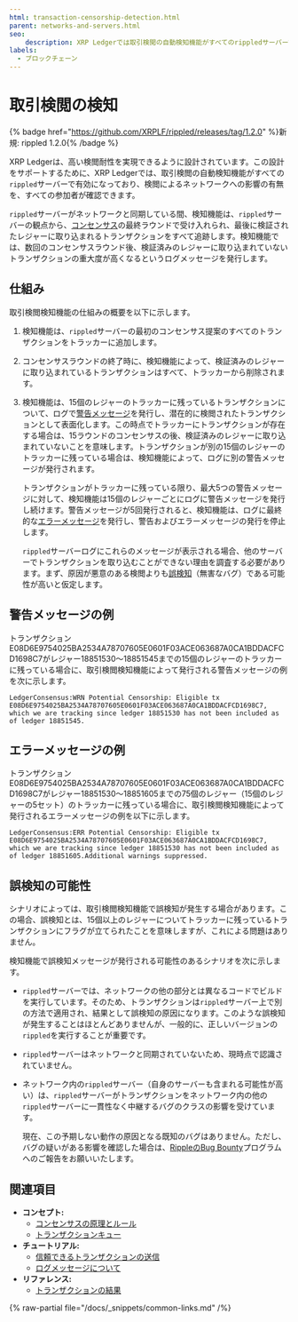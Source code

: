 ```yaml
---
html: transaction-censorship-detection.html
parent: networks-and-servers.html
seo:
    description: XRP Ledgerでは取引検閲の自動検知機能がすべてのrippledサーバーで有効になっています。
labels:
  - ブロックチェーン
---
```

# 取引検閲の検知

{% badge href="https://github.com/XRPLF/rippled/releases/tag/1.2.0" %}新規: rippled 1.2.0{% /badge %}

XRP Ledgerは、高い検閲耐性を実現できるように設計されています。この設計をサポートするために、XRP Ledgerでは、取引検閲の自動検知機能がすべての`rippled`サーバーで有効になっており、検閲によるネットワークへの影響の有無を、すべての参加者が確認できます。

`rippled`サーバーがネットワークと同期している間、検知機能は、`rippled`サーバーの観点から、[コンセンサス](../consensus-protocol/index.md)の最終ラウンドで受け入れられ、最後に検証されたレジャーに取り込まれるトランザクションをすべて追跡します。検知機能では、数回のコンセンサスラウンド後、検証済みのレジャーに取り込まれていないトランザクションの重大度が高くなるというログメッセージを発行します。



## 仕組み

取引検閲検知機能の仕組みの概要を以下に示します。

1. 検知機能は、`rippled`サーバーの最初のコンセンサス提案のすべてのトランザクションをトラッカーに追加します。

2. コンセンサスラウンドの終了時に、検知機能によって、検証済みのレジャーに取り込まれているトランザクションはすべて、トラッカーから削除されます。

3. 検知機能は、15個のレジャーのトラッカーに残っているトランザクションについて、ログで[警告メッセージ](#警告メッセージの例)を発行し、潜在的に検閲されたトランザクションとして表面化します。この時点でトラッカーにトランザクションが存在する場合は、15ラウンドのコンセンサスの後、検証済みのレジャーに取り込まれていないことを意味します。トランザクションが別の15個のレジャーのトラッカーに残っている場合は、検知機能によって、ログに別の警告メッセージが発行されます。

   トランザクションがトラッカーに残っている限り、最大5つの警告メッセージに対して、検知機能は15個のレジャーごとにログに警告メッセージを発行し続けます。警告メッセージが5回発行されると、検知機能は、ログに最終的な[エラーメッセージ](#エラーメッセージの例)を発行し、警告およびエラーメッセージの発行を停止します。

   `rippled`サーバーログにこれらのメッセージが表示される場合、他のサーバーでトランザクションを取り込むことができない理由を調査する必要があります。まず、原因が悪意のある検閲よりも[誤検知](#誤検知の可能性)（無害なバグ）である可能性が高いと仮定します。



## 警告メッセージの例

トランザクションE08D6E9754025BA2534A78707605E0601F03ACE063687A0CA1BDDACFCD1698C7がレジャー18851530～18851545までの15個のレジャーのトラッカーに残っている場合に、取引検閲検知機能によって発行される警告メッセージの例を次に示します。

```text
LedgerConsensus:WRN Potential Censorship: Eligible tx E08D6E9754025BA2534A78707605E0601F03ACE063687A0CA1BDDACFCD1698C7, which we are tracking since ledger 18851530 has not been included as of ledger 18851545.
```


## エラーメッセージの例

トランザクションE08D6E9754025BA2534A78707605E0601F03ACE063687A0CA1BDDACFCD1698C7がレジャー18851530～18851605までの75個のレジャー（15個のレジャーの5セット）のトラッカーに残っている場合に、取引検閲検知機能によって発行されるエラーメッセージの例を以下に示します。

```text
LedgerConsensus:ERR Potential Censorship: Eligible tx E08D6E9754025BA2534A78707605E0601F03ACE063687A0CA1BDDACFCD1698C7, which we are tracking since ledger 18851530 has not been included as of ledger 18851605.Additional warnings suppressed.
```


## 誤検知の可能性

シナリオによっては、取引検閲検知機能で誤検知が発生する場合があります。この場合、誤検知とは、15個以上のレジャーについてトラッカーに残っているトランザクションにフラグが立てられたことを意味しますが、これによる問題はありません。

検知機能で誤検知メッセージが発行される可能性のあるシナリオを次に示します。

- `rippled`サーバーでは、ネットワークの他の部分とは異なるコードでビルドを実行しています。そのため、トランザクションは`rippled`サーバー上で別の方法で適用され、結果として誤検知の原因になります。このような誤検知が発生することはほとんどありませんが、一般的に、正しいバージョンの`rippled`を実行することが重要です。

- `rippled`サーバーはネットワークと同期されていないため、現時点で認識されていません。

- ネットワーク内の`rippled`サーバー（自身のサーバーも含まれる可能性が高い）は、`rippled`サーバーがトランザクションをネットワーク内の他の`rippled`サーバーに一貫性なく中継するバグのクラスの影響を受けています。

  現在、この予期しない動作の原因となる既知のバグはありません。ただし、バグの疑いがある影響を確認した場合は、[RippleのBug Bounty](https://ripple.com/bug-bounty/)プログラムへのご報告をお願いいたします。


## 関連項目

- **コンセプト:**
  - [コンセンサスの原理とルール](../consensus-protocol/consensus-principles-and-rules.md)
  - [トランザクションキュー](../transactions/transaction-queue.md)
- **チュートリアル:**
  - [信頼できるトランザクションの送信](../transactions/reliable-transaction-submission.md)
  - [ログメッセージについて](../../infrastructure/troubleshooting/understanding-log-messages.md)
- **リファレンス:**
  - [トランザクションの結果](../../references/protocol/transactions/transaction-results/transaction-results.md)

{% raw-partial file="/docs/_snippets/common-links.md" /%}

